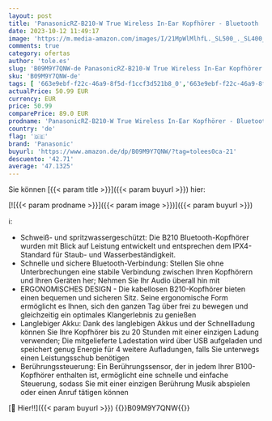 ```yaml
---
layout: post
title: 'PanasonicRZ-B210-W True Wireless In-Ear Kopfhörer - Bluetooth  Touch-Bedienung  Sprachsteuerung  kabellos  Sport und Home Office  weiß'
date: 2023-10-12 11:49:17
image: 'https://m.media-amazon.com/images/I/21MpWlMlhfL._SL500_._SL400_.jpg'
comments: true
category: ofertas
author: 'tole.es'
slug: 'B09M9Y7QNW-de PanasonicRZ-B210-W True Wireless In-Ear Kopfhörer -...'
sku: 'B09M9Y7QNW-de'
tags: [ '663e9ebf-f22c-46a9-8f5d-f1ccf3d521b8_0','663e9ebf-f22c-46a9-8f5d-f1ccf3d521b8_1301','Arborist Merchandising Root','Elektronik & Foto','In-Ear Ohrhörer','Kopfhoerer','Kopfhörer','Kopfhörer & Zubehör','Self Service','Special Features Stores','panasonic','🇩🇪', ]
actualPrice: 50.99 EUR
currency: EUR
price: 50.99
comparePrice: 89.0 EUR
prodname: 'PanasonicRZ-B210-W True Wireless In-Ear Kopfhörer - Bluetooth  Touch-Bedienung  Sprachsteuerung  kabellos  Sport und Home Office  weiß'
country: 'de'
flag: '🇩🇪'
brand: 'Panasonic'
buyurl: 'https://www.amazon.de/dp/B09M9Y7QNW/?tag=tolees0ca-21'
descuento: '42.71'
average: '47.1325'
---
```


Sie können [{{< param title >}}]({{< param buyurl >}}) hier:

[![{{< param prodname >}}]({{< param image >}})]({{< param buyurl >}})

ℹ️:

- Schweiß- und spritzwassergeschützt: Die B210 Bluetooth-Kopfhörer wurden mit Blick auf Leistung entwickelt und entsprechen dem IPX4-Standard für Staub- und Wasserbeständigkeit.
- Schnelle und sichere Bluetooth-Verbindung: Stellen Sie ohne Unterbrechungen eine stabile Verbindung zwischen Ihren Kopfhörern und Ihren Geräten her; Nehmen Sie Ihr Audio überall hin mit
- ERGONOMISCHES DESIGN - Die kabellosen B210-Kopfhörer bieten einen bequemen und sicheren Sitz. Seine ergonomische Form ermöglicht es Ihnen, sich den ganzen Tag über frei zu bewegen und gleichzeitig ein optimales Klangerlebnis zu genießen
- Langlebiger Akku: Dank des langlebigen Akkus und der Schnellladung können Sie Ihre Kopfhörer bis zu 20 Stunden mit einer einzigen Ladung verwenden; Die mitgelieferte Ladestation wird über USB aufgeladen und speichert genug Energie für 4 weitere Aufladungen, falls Sie unterwegs einen Leistungsschub benötigen
- Berührungssteuerung: Ein Berührungssensor, der in jedem Ihrer B100-Kopfhörer enthalten ist, ermöglicht eine schnelle und einfache Steuerung, sodass Sie mit einer einzigen Berührung Musik abspielen oder einen Anruf tätigen können

[🛒 Hier!!]({{< param buyurl >}})
{{<world>}}B09M9Y7QNW{{</world>}}
